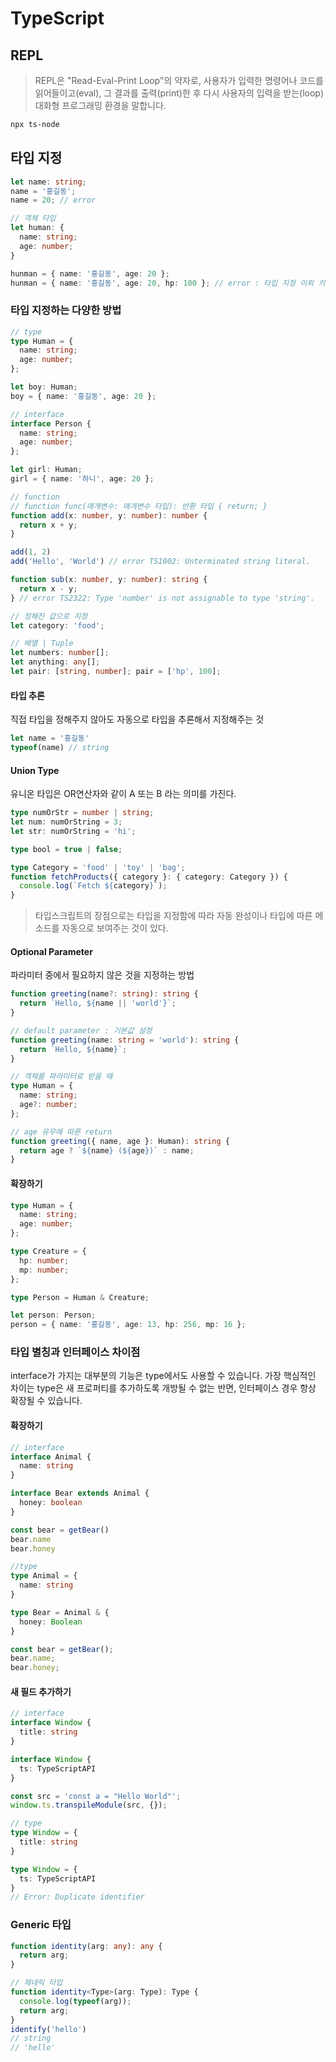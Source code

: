 # TypeScript

## REPL

> REPL은 "Read-Eval-Print Loop"의 약자로, 사용자가 입력한 명령어나 코드를 읽어들이고(eval), 그 결과를 출력(print)한 후 다시 사용자의 입력을 받는(loop) 대화형 프로그래밍 환경을 말합니다.

```sh
npx ts-node
```

## 타입 지정

```typescript
let name: string;
name = '홍길동'; 
name = 20; // error

// 객체 타입
let human: {
  name: string;
  age: number;
}

hunman = { name: '홍길동', age: 20 };
hunman = { name: '홍길동', age: 20, hp: 100 }; // error : 타입 지정 이외 키 값 불가능
```

### 타입 지정하는 다양한 방법

```typescript
// type
type Human = {
  name: string;
  age: number;
};

let boy: Human;
boy = { name: '홍길동', age: 20 };

// interface
interface Person {
  name: string;
  age: number;
};

let girl: Human;
girl = { name: '하니', age: 20 };

// function
// function func(매개변수: 매개변수 타입): 반환 타입 { return; }
function add(x: number, y: number): number {
  return x + y;
}

add(1, 2)
add('Hello', 'World') // error TS1002: Unterminated string literal.

function sub(x: number, y: number): string {
  return x - y;
} // error TS2322: Type 'number' is not assignable to type 'string'.

// 정해진 값으로 지정
let category: 'food';

// 배열 | Tuple
let numbers: number[];
let anything: any[];
let pair: [string, number]; pair = ['hp', 100];
```

#### 타입 추론

직접 타입을 정해주지 않아도 자동으로 타입을 추론해서 지정해주는 것

```typescript
let name = '홍길동'
typeof(name) // string
```

#### Union Type

유니온 타입은 OR연산자와 같이 A 또는 B 라는 의미를 가진다.

```typescript
type numOrStr = number | string;
let num: numOrString = 3;
let str: numOrString = 'hi';

type bool = true | false;

type Category = 'food' | 'toy' | 'bag';
function fetchProducts({ category }: { category: Category }) {
  console.log(`Fetch ${category}`);
}
```

>타입스크립트의 장점으로는 타입을 지정함에 따라 자동 완성이나 타입에 따른 메소드를 자동으로 보여주는 것이 있다.

#### Optional Parameter

파라미터 중에서 필요하지 않은 것을 지정하는 방법

```typescript
function greeting(name?: string): string {
  return `Hello, ${name || 'world'}`;
}

// default parameter : 기본값 설정
function greeting(name: string = 'world'): string {
  return `Hello, ${name}`;
}

// 객체를 파라미터로 받을 때
type Human = {
  name: string;
  age?: number;
};

// age 유무에 따른 return
function greeting({ name, age }: Human): string {
  return age ? `${name} (${age})` : name;
}
```

#### 확장하기

```typescript
type Human = {
  name: string;
  age: number;
};

type Creature = {
  hp: number;
  mp: number;
};

type Person = Human & Creature;

let person: Person;
person = { name: '홍길동', age: 13, hp: 256, mp: 16 };
```

### 타입 별칭과 인터페이스 차이점

interface가 가지는 대부분의 기능은 type에서도 사용할 수 있습니다.
가장 핵심적인 차이는 type은 새 프로퍼티를 추가하도록 개방될 수 없는 반면,
인터페이스 경우 항상 확장될 수 있습니다.

#### 확장하기

```typescript
// interface
interface Animal {
  name: string
}

interface Bear extends Animal {
  honey: boolean
}

const bear = getBear()
bear.name
bear.honey

//type
type Animal = {
  name: string
}

type Bear = Animal & {
  honey: Boolean
}

const bear = getBear();
bear.name;
bear.honey;
```

#### 새 필드 추가하기

```typescript
// interface
interface Window {
  title: string
}

interface Window {
  ts: TypeScriptAPI
}

const src = 'const a = "Hello World"';
window.ts.transpileModule(src, {});

// type
type Window = {
  title: string
}

type Window = {
  ts: TypeScriptAPI
}
// Error: Duplicate identifier
```

### Generic 타입

```typescript
function identity(arg: any): any {
  return arg;
}

// 제네릭 타입
function identity<Type>(arg: Type): Type {
  console.log(typeof(arg));
  return arg;
}
identify('hello')
// string
// 'hello'
```
